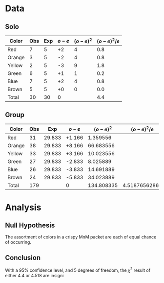 # Data
## Solo
| Color  | Obs | Exp | $o-e$ | $(o-e)^2$ | $(o-e)^2/e$ | 
| ------ | --- | --- | ----- | --------- | ----------- |
| Red    | 7   | 5   | +2    | 4         | 0.8         |
| Orange | 3   | 5   | -2    | 4         | 0.8         |
| Yellow | 2   | 5   | -3    | 9         | 1.8         |
| Green  | 6   | 5   | +1    | 1         | 0.2         |
| Blue   | 7   | 5   | +2    | 4         | 0.8         |
| Brown  | 5   | 5   | +0    | 0         | 0.0         |
| Total  | 30  | 30  | 0     |           | 4.4         |

## Group
| Color  | Obs | Exp    | $o-e$  | $(o-e)^2$  | $(o-e)^2/e$   |
| ------ | --- | ------ | ------ | ---------- | ------------- |
| Red    | 31  | 29.833 | +1.166 | 1.359556   |               |
| Orange | 38  | 29.833 | +8.166 | 66.683556  |               |
| Yellow | 33  | 29.833 | +3.166 | 10.023556  |               |
| Green  | 27  | 29.833 | -2.833 | 8.025889   |               |
| Blue   | 26  | 29.833 | -3.833 | 14.691889  |               |
| Brown  | 24  | 29.833 | -5.833 | 34.023889  |               |
| Total  | 179 |        | 0      | 134.808335 | 4.51876562867 | 

# Analysis
## Null Hypothesis
The assortment of colors in a crispy MnM packet are each of equal chance of occurring.

## Conclusion
With a 95% confidence level, and 5 degrees of freedom, the $\chi^2$ result of either 4.4 or 4.518 are insigni